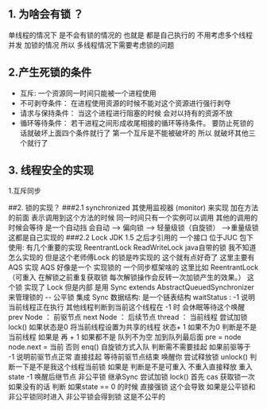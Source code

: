 ## 1. 为啥会有锁 ？

   单线程的情况下 是不会有锁的情况的  也就是 都是自己执行的 不用考虑多个线程 并发 加锁的情况
    所以 多线程情况下需要考虑锁的问题


## 2.产生死锁的条件
   * 互斥: 一个资源同一时间只能被一个进程使用
   * 不可剥夺条件： 在进程使用资源的时候不能对这个资源进行强行剥夺
   * 请求与保持条件： 当这个进程进行阻塞的时候 会对以持有的资源不放
   * 循环等待条件： 若干进程之间形成收尾相接的循环等待条件。
   要防止死锁的话就破坏上面四个条件就行了 第一个互斥是不能被破坏的 所以 就破坏其他三个就行了

## 3. 线程安全的实现
   1.互斥同步
   
##2.  锁的实现？
###2.1  synchronized   其使用监视器 (monitor) 来实现
加在方法的前面 表示调用到这个方法的时候 同一时间只有一个实例可以调用 其他的调用的时候会等待
        是一个自动挡  会自动 --> 偏向锁   --> 轻量级锁（自旋锁）  ——>重量级锁    这都是自己实现的
###2.2  Lock
  JDK 1.5 之后才引用的 一个接口  位于JUC 包下
  使用: 有几个重要的实现  ReentrantLock  ReadWriteLock
    java自带的锁 我不知道怎么实现的  但是这个老师傅Lock 的锁是咋实现的 这个就有点好奇了
        这里主要有 AQS 实现 AQS 好像是一个 实现锁的 一个同步框架啥的
   这里比如  ReentrantLock（可重入 在解锁之前重复获取锁 每次解锁操作会反转一次加锁产生的效果。） 这个锁 实现了 Lock
        但是内部 是用 Sync extends AbstractQueuedSynchronizer 来管理锁的
        --   公平锁 集成 Sync
                数据结构:  是一个链表结构
                    waitStatus :  -1 说明当前线程正在执行 其他线程判断到当前这个线程在 -1 时 会休眠等待这个唤醒
                    prev Node  ： 前驱节点
                    next Node  ： 后续节点
                    thread    ： 当前线程
                尝试加锁lock()
                    如果状态是0 将当前线程设置为共享的线程 状态+ 1
                    如果不为0  判断是不是当前线程 如果是 再 + 1
                    如果都不是
                        队列不为空   加到队列最后面  pre = node    node.next = 当前
                        否则  enq()  自旋锁方式入队
                    判断需不需要挂起
                        如果前驱等于 -1 说明前驱节点正常 直接挂起  等待前驱节点结束 唤醒你
                尝试释放锁 unlock()
                     判断一下是不是我这个线程当前锁
                     如果是   判断是不是可重入 不重入直接释放  重入 state -1
                     唤醒后继节点
            非公平锁  继承Sync
                尝试加锁  lock()
                    首先 cas 获取锁一次  如果没有的话  判断 如果state == 0 的时候 直接强锁
                        这个会导致 如果是公平锁和非公平锁同时进入 非公平锁会得到锁 这是不公平的






